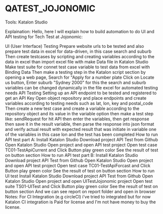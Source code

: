 # QATEST_JOJONOMIC
Tools: Katalon Studio

Explaination: Hello, here I will explain how to build automation to do UI and API testing for Tech Test at Jojonomic:

UI (User Interface) Testing
Prepare website urls to be tested and also prepare test data in excel for data-driven, in this case search and suburb
Then create testcases by scripting and creating variables according to the data in excel than import excel file with make Data file in Katalon Studio
Make test suite for connet test case variable to test data from excel with Binding Data
Then make a testing step in the Katalon script section by opening a web page, Search for "Apply for a number plate
Click on Locate us button, Enter suburb "Sydney 2000" for this the search and suburb variables can be changed dynamically in the file excel for automated testing needs
API Testing
Setting up an API endpoint to be tested and registered to get an API Key
Open object repository and place endpoints and create variables according to testing needs such as lat, lon, key and postal_code
Then create a new test case and create a variable according to the repository object and its value in the variable option
then make a test step like: sendRequest for hit API then enter the variables, then get response then save it in the result variable,
then parse the response into json format and verify actual result with expected result that was initiate in variable one of the variables in this case lon and the test has been completed
How to run API test part A:
Install Katalon Studio
Download project API Test from Github
Open Katalon Studio
Open project and open API test project
Open test case TC01-TestApiCurrent and Click Button play green color
See the result of test on button section
How to run API test part B:
Install Katalon Studio
Download project API Test from Github
Open Katalon Studio
Open project and open API test project
Open test case TC01-TestApiForcast and Click Button play green color
See the result of test on button section
How to run UI test
Install Katalon Studio
Download project API Test from Github
Open Katalon Studio
Open project and open UITestJojonomic project
Open test suite TS01-UITest and Click Button play green color
See the result of test on button section
And we can see report on report folder and open in browser
Notes: For CI Integration (e.g circleCI) i've tried to integrated but for now Katalon CI integration is Paid for license and I'm not have money to buy the license.
